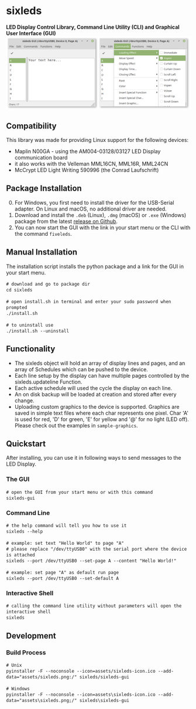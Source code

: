 # sixleds
**LED Display Control Library, Command Line Utility (CLI) and Graphical User Interface (GUI)**
![Screenshot](.github/screenshot.png)

## Compatibility
This library was made for providing Linux support for the following devices:
- Maplin N00GA - using the AM004-03128/03127 LED Display communication board
- it also works with the Velleman MML16CN, MML16R, MML24CN
- McCrypt LED Light Writing 590996 (the Conrad Laufschrift)

## Package Installation
0. For Windows, you first need to install the driver for the USB-Serial adapter. On Linux and macOS, no additional driver are needed.
1. Download and install the `.deb` (Linux), `.dmg` (macOS) or `.exe` (Windows) package from the latest [release on Github](https://github.com/schorschii/sixleds/releases).
2. You can now start the GUI with the link in your start menu or the CLI with the command `fiveleds`.

## Manual Installation
The installation script installs the python package and a link for the GUI in your start menu.
```
# download and go to package dir
cd sixleds

# open install.sh in terminal and enter your sudo password when prompted
./install.sh

# to uninstall use
./install.sh --uninstall
```

## Functionality
- The sixleds object will hold an array of display lines and pages, and an array of Schedules which can be pushed to the device.
- Each line setup by the display can have multiple pages controlled by the sixleds.updateline Function.
- Each active schedule will used the cycle the display on each line.
- An on disk backup will be loaded at creation and stored after every change.
- Uploading custom graphics to the device is supported. Graphics are saved in simple text files where each char represents one pixel. Char 'A' is used for red, 'D' for green, 'E' for yellow and '@' for no light (LED off). Please check out the examples in `sample-graphics`.

## Quickstart
After installing, you can use it in following ways to send messages to the LED Display.

### The GUI
```
# open the GUI from your start menu or with this command
sixleds-gui
```

### Command Line
```
# the help command will tell you how to use it
sixleds --help

# example: set text "Hello World" to page "A"
# please replace "/dev/ttyUSB0" with the serial port where the device is attached
sixleds --port /dev/ttyUSB0 --set-page A --content "Hello World!"

# example: set page "A" as default run page
sixleds --port /dev/ttyUSB0 --set-default A
```

### Interactive Shell
```
# calling the command line utility without parameters will open the interactive shell
sixleds
```

## Development
### Build Process
```
# Unix
pyinstaller -F --noconsole --icon=assets/sixleds-icon.ico --add-data="assets/sixleds.png:/" sixleds/sixleds-gui

# Windows
pyinstaller -F --noconsole --icon=assets\sixleds-icon.ico --add-data="assets\sixleds.png;/" sixleds\sixleds-gui
```
